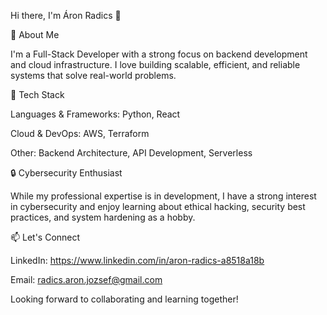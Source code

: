 Hi there, I'm Áron Radics 👋

🚀 About Me

I'm a Full-Stack Developer with a strong focus on backend development and cloud infrastructure. I love building scalable, efficient, and reliable systems that solve real-world problems.

🔧 Tech Stack

Languages & Frameworks: Python, React

Cloud & DevOps: AWS, Terraform

Other: Backend Architecture, API Development, Serverless


🔒 Cybersecurity Enthusiast

While my professional expertise is in development, I have a strong interest in cybersecurity and enjoy learning about ethical hacking, security best practices, and system hardening as a hobby.

📫 Let's Connect

LinkedIn:  https://www.linkedin.com/in/aron-radics-a8518a18b

Email: radics.aron.jozsef@gmail.com

Looking forward to collaborating and learning together!

